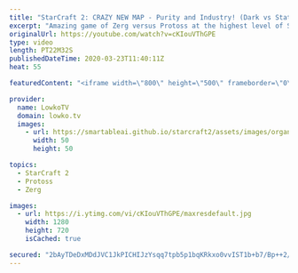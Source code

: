```yaml
---
title: "StarCraft 2: CRAZY NEW MAP - Purity and Industry! (Dark vs Stats)"
excerpt: "Amazing game of Zerg versus Protoss at the highest level of StarCraft 2. Stats is also known as the Shield of Aiur and is one of the most succesful Protoss players of all time. Dark is the current World Champion of StarCraft 2 and as such is obviously amazing at playing Zerg. In this game they face off"
originalUrl: https://youtube.com/watch?v=cKIouVThGPE
type: video
length: PT22M32S
publishedDateTime: 2020-03-23T11:40:11Z
heat: 55

featuredContent: "<iframe width=\"800\" height=\"500\" frameborder=\"0\" src=\"https://www.youtube.com/embed/cKIouVThGPE\" allow=\"accelerometer; autoplay; encrypted-media; gyroscope; picture-in-picture\" allowfullscreen></iframe>"

provider:
  name: LowkoTV
  domain: lowko.tv
  images:
    - url: https://smartableai.github.io/starcraft2/assets/images/organizations/lowko.tv-50x50.jpg
      width: 50
      height: 50

topics:
  - StarCraft 2
  - Protoss
  - Zerg

images:
  - url: https://i.ytimg.com/vi/cKIouVThGPE/maxresdefault.jpg
    width: 1280
    height: 720
    isCached: true

secured: "2bAyTDeDxMDdJVC1JkPICHIJzYsqq7tpb5p1bqKRkxo0vvIST1b+b7/Bp++2/bJZLg493zRHuIn5FqFkzRDzpGx695c0SNVswvZTN7e0MVW7oR3aOY+50ROX7bxzdhC0Bnr6laqh8feVkVAxImmDRx6nzS13UxZinO5wb3s2Z2EOR1DPUthbSG6T3uWuDpZjspvl7Bom0yvQ12niW9SB3MjVL9GkaL7RFDOGZsm1Z0R9wU+27l0MWJ3h2yJsqKR+EWvRaUolFyW51YMjefkrGPlk66WVknyCBFuUoNg0YremI77yvzSHqDfKcZDiroy8NOOA5JKST/b2JxKQURBB1fDndp+zAH0ZwPELBO0Od9GejpFyA1DcUNn0uej1iAxbcqSMN/oG1TS+6bYGCUbT2DLLKE6n62nm5SicUodjhaAskxkVJ5uJ0/fgQBm4Ti+r;KuL0GPBFQztR5uXJ0xmXCw=="
---
```


